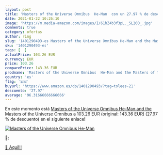 ```yaml
---
layout: post
title: 'Masters of the Universe Omnibus  He-Man  con un 27.97 % de descuento'
date: 2021-01-22 10:26:10
image: 'https://m.media-amazon.com/images/I/61hZ4b3f3pL._SL200_.jpg'
comments: true
category: ofertas
author: ring
slug: '1401290493-es Masters of the Universe Omnibus He-Man and the Masters of...'
sku: '1401290493-es'
tags: [  ]
actualPrice: 103.26 EUR
currency: EUR
price: 103.26
comparePrice: 143.36 EUR
prodname: 'Masters of the Universe Omnibus  He-Man and the Masters of the Universe Omnibus '
country: 'es'
flag: '🇪🇸'
buyurl: 'https://www.amazon.es/dp/1401290493/?tag=tolees-21'
descuento: '27.97'
average: '96.31666666666666'
---
```


En este momento está [Masters of the Universe Omnibus  He-Man and the Masters of the Universe Omnibus ](https://www.amazon.es/dp/1401290493/?tag=tolees-21) a 103.26 EUR (original: 143.36 EUR) (27.97 %  de descuento) en el siguiente enlace!

[![Masters of the Universe Omnibus  He-Man ](https://m.media-amazon.com/images/I/61hZ4b3f3pL._SL200_.jpg)](https://www.amazon.es/dp/1401290493/?tag=tolees-21)

🔎:


[🛒 Aquí!!!](https://www.amazon.es/dp/1401290493/?tag=tolees-21)
